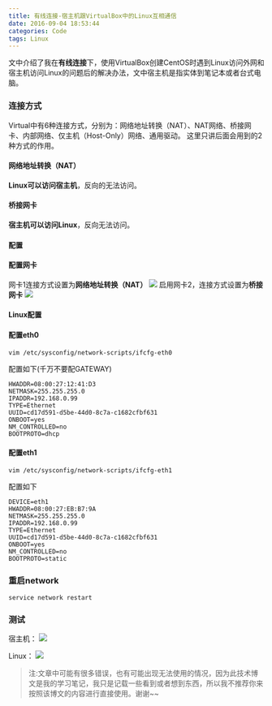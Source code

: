 ```yaml
---
title: 有线连接-宿主机跟VirtualBox中的Linux互相通信
date: 2016-09-04 18:53:44
categories: Code
tags: Linux
---
```


文中介绍了我在**有线连接**下，使用VirtualBox创建CentOS时遇到Linux访问外网和宿主机访问Linux的问题后的解决办法，文中宿主机是指实体到笔记本或者台式电脑。

### 连接方式
Virtual中有6种连接方式，分别为：网络地址转换（NAT）、NAT网络、桥接网卡、内部网络、仅主机（Host-Only）网络、通用驱动。
这里只讲后面会用到的2种方式的作用。

<!--more-->

#### 网络地址转换（NAT）
**Linux可以访问宿主机**，反向的无法访问。

#### 桥接网卡
**宿主机可以访问Linux**，反向无法访问。

#### 配置
#### 配置网卡
网卡1连接方式设置为**网络地址转换（NAT）**
![](http://77fzuw.com1.z0.glb.clouddn.com/image/virtualbox_wired_connection_net1.png)
启用网卡2，连接方式设置为**桥接网卡**
![](http://77fzuw.com1.z0.glb.clouddn.com/image/virtualbox_wired_connection_net2.png)

#### Linux配置
#### 配置eth0
``` shell
vim /etc/sysconfig/network-scripts/ifcfg-eth0
```

配置如下(千万不要配GATEWAY)
```
HWADDR=08:00:27:12:41:D3
NETMASK=255.255.255.0
IPADDR=192.168.0.99
TYPE=Ethernet
UUID=cd17d591-d5be-44d0-8c7a-c1682cfbf631
ONBOOT=yes
NM_CONTROLLED=no
BOOTPROTO=dhcp
```

#### 配置eth1
``` shell
vim /etc/sysconfig/network-scripts/ifcfg-eth1
```

配置如下
```
DEVICE=eth1
HWADDR=08:00:27:EB:B7:9A
NETMASK=255.255.255.0
IPADDR=192.168.0.99
TYPE=Ethernet
UUID=cd17d591-d5be-44d0-8c7a-c1682cfbf631
ONBOOT=yes
NM_CONTROLLED=no
BOOTPROTO=static
```

### 重启network
``` shell
service network restart
```

### 测试
宿主机：
![](http://77fzuw.com1.z0.glb.clouddn.com/gif/virtualbox_wired_connection_test.gif)

Linux：
![](http://77fzuw.com1.z0.glb.clouddn.com/gif/virtualbox_wired_connection_linux_test.gif)


> 注:文章中可能有很多错误，也有可能出现无法使用的情况，因为此技术博文是我的学习笔记，我只是记载一些看到或者想到东西，所以我不推荐你来按照该博文的内容进行直接使用。谢谢~~